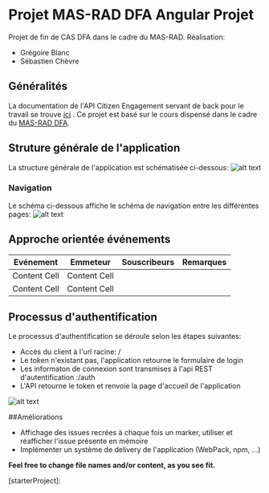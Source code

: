 # Projet MAS-RAD DFA Angular Projet

Projet de fin de CAS DFA dans le cadre du MAS-RAD.
Réalisation:
* Grégoire Blanc
* Sébastien Chèvre

## Généralités
La documentation de l'API Citizen Engagement servant de back pour le travail se trouve [ici][citizenAPI] .
Ce projet est basé sur le cours dispensé dans le cadre du [MAS-RAD DFA][masrad].


## Struture générale de l'application
La structure générale de l'application est schématisée ci-dessous:
![alt text](https://www.lucidchart.com/publicSegments/view/bf89edad-1845-4da2-a514-6ec719cd9437/image.png)

### Navigation
Le schéma ci-dessous affiche le schéma de navigation entre les différentes pages:
![alt text](https://www.lucidchart.com/publicSegments/view/9da34466-0498-4301-9069-7fe9c403b53c/image.png)

## Approche orientée événements
| Evénement     | Emmeteur      |Souscribeurs |Remarques                  |
| ------------- | ------------- |-------------|---------------------------|
| Content Cell  | Content Cell  |
| Content Cell  | Content Cell  |




## Processus d'authentification
Le processus d'authentification se déroule selon les étapes suivantes:
* Accès du client à l'url racine: /
* Le token n'existant pas, l'application retourne le formulaire de login
* Les informaton de connexion sont transmises à l'api REST d'autentification :/auth
* L'API retourne le token et renvoie la page d'accueil de l'application

![alt text](https://www.lucidchart.com/publicSegments/view/1200f078-7542-4752-a0f0-033b7db5be4b/image.png)


##Améliorations
* Affichage des issues recrées à chaque fois un marker, utiliser et réafficher l'issue présente en mémoire
* Implémenter un système de delivery de l'application (WebPack, npm, ...)

**Feel free to change file names and/or content, as you see fit.**

[masrad]: https://github.com/MediaComem/comem-masrad-dfa
[citizenAPI]: https://mediacomem.github.io/comem-citizen-engagement-api/
[starterProject]: 
